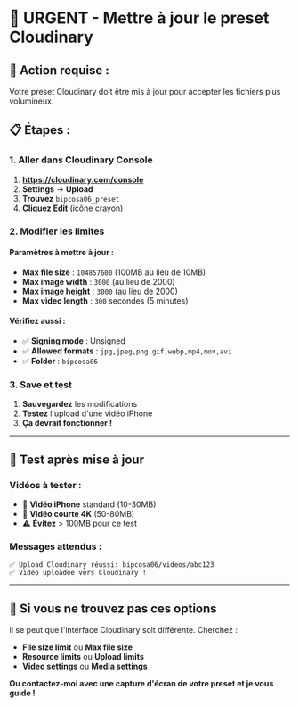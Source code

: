 # 🔧 URGENT - Mettre à jour le preset Cloudinary

## 🎯 **Action requise :**
Votre preset Cloudinary doit être mis à jour pour accepter les fichiers plus volumineux.

## 📋 **Étapes :**

### **1. Aller dans Cloudinary Console**
1. **https://cloudinary.com/console**
2. **Settings** → **Upload**
3. **Trouvez** `bipcosa06_preset`
4. **Cliquez Edit** (icône crayon)

### **2. Modifier les limites**

#### **Paramètres à mettre à jour :**
- **Max file size** : `104857600` (100MB au lieu de 10MB)
- **Max image width** : `3000` (au lieu de 2000)
- **Max image height** : `3000` (au lieu de 2000)
- **Max video length** : `300` secondes (5 minutes)

#### **Vérifiez aussi :**
- ✅ **Signing mode** : Unsigned
- ✅ **Allowed formats** : `jpg,jpeg,png,gif,webp,mp4,mov,avi`
- ✅ **Folder** : `bipcosa06`

### **3. Save et test**
1. **Sauvegardez** les modifications
2. **Testez** l'upload d'une vidéo iPhone
3. **Ça devrait fonctionner !**

---

## 🧪 **Test après mise à jour**

### **Vidéos à tester :**
- 📱 **Vidéo iPhone** standard (10-30MB)
- 🎥 **Vidéo courte 4K** (50-80MB)
- ⚠️ **Évitez** > 100MB pour ce test

### **Messages attendus :**
```
✅ Upload Cloudinary réussi: bipcosa06/videos/abc123
✅ Vidéo uploadée vers Cloudinary !
```

---

## 🚨 **Si vous ne trouvez pas ces options**

Il se peut que l'interface Cloudinary soit différente. Cherchez :
- **File size limit** ou **Max file size**
- **Resource limits** ou **Upload limits**
- **Video settings** ou **Media settings**

**Ou contactez-moi avec une capture d'écran de votre preset et je vous guide !**